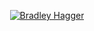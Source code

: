 <p align="center">
  <a href="https://github.com/Filigee">
    <img src="https://www.canva.com/design/DAFX2G8bCF8/ZuER2yIMID3w6CKoJ6VC6A/view?utm_content=DAFX2G8bCF8&utm_campaign=designshare&utm_medium=link2&utm_source=sharebutton" alt="Bradley Hagger" /></a>
</p>
